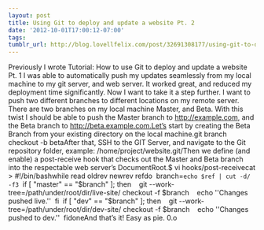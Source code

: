 ```yaml
---
layout: post
title: Using Git to deploy and update a website Pt. 2
date: '2012-10-01T17:00:12-07:00'
tags: 
tumblr_url: http://blog.lovellfelix.com/post/32691308177/using-git-to-deploy-and-update-a-website-pt-2
---
```

Previously I wrote Tutorial: How to use Git to deploy and update a website Pt. 1 I was able to automatically push my updates seamlessly from my local machine to my git server, and web server. It worked great, and reduced my deployment time significantly. Now I want to take it a step further. I want to push two different branches to different locations on my remote server. There are two branches on my local machine Master, and Beta. With this twist I should be able to push the Master branch to http://example.com, and the Beta branch to http://beta.example.com.Let’s start by creating the Beta Branch from your existing directory on the local machine.git branch checkout -b betaAfter that, SSH to the GIT Server, and navigate to the Git repository folder, example: /home/project/website.git/Then we define (and enable) a post-receive hook that checks out the Master and Beta branch into the respectable web server’s DocumentRoot.$ vi hooks/post-receivecat > #!/bin/bashwhile read oldrev newrev refdo  branch=`echo $ref | cut -d/ -f3`  if [ "master" == "$branch" ]; then    git --work-tree=/path/under/root/dir/live-site/ checkout -f $branch    echo ''Changes pushed live.''  fi  if [ "dev" == "$branch" ]; then    git --work-tree=/path/under/root/dir/dev-site/ checkout -f $branch    echo ''Changes pushed to dev.''  fidoneAnd that’s it! Easy as pie. 0.o  
